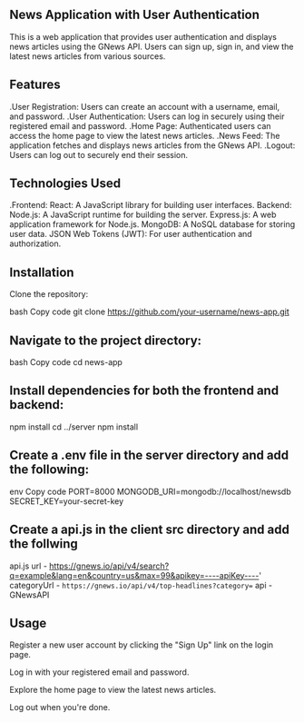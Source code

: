 ## News Application with User Authentication
This is a web application that provides user authentication and displays news articles using the GNews API. Users can sign up, sign in, and view the latest news articles from various sources.

## Features
.User Registration: Users can create an account with a username, email, and password.
.User Authentication: Users can log in securely using their registered email and password.
.Home Page: Authenticated users can access the home page to view the latest news articles.
.News Feed: The application fetches and displays news articles from the GNews API.
.Logout: Users can log out to securely end their session.

## Technologies Used
.Frontend:
React: A JavaScript library for building user interfaces.
Backend:
Node.js: A JavaScript runtime for building the server.
Express.js: A web application framework for Node.js.
MongoDB: A NoSQL database for storing user data.
JSON Web Tokens (JWT): For user authentication and authorization.

## Installation
Clone the repository:

bash
Copy code
git clone https://github.com/your-username/news-app.git

## Navigate to the project directory:
bash
Copy code
cd news-app

## Install dependencies for both the frontend and backend:
npm install
cd ../server
npm install

## Create a .env file in the server directory and add the following:
env
Copy code
PORT=8000
MONGODB_URI=mongodb://localhost/newsdb
SECRET_KEY=your-secret-key

## Create a api.js in the client src directory and add the follwing
api.js
url   - https://gnews.io/api/v4/search?q=example&lang=en&country=us&max=99&apikey=----apiKey----'
categoryUrl  - `https://gnews.io/api/v4/top-headlines?category=`
api   - GNewsAPI
## Usage
Register a new user account by clicking the "Sign Up" link on the login page.

Log in with your registered email and password.

Explore the home page to view the latest news articles.

Log out when you're done.
